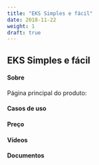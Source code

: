 ```yaml
---
title: "EKS Simples e fácil"
date: 2018-11-22 
weight: 1
draft: true
---
```


## EKS Simples e fácil 

#### Sobre

Página principal do produto: 

#### Casos de uso

#### Preço

#### Vídeos

#### Documentos
